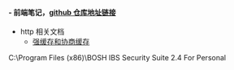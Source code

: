 #### - 前端笔记，[github 仓库地址链接](https://github.com/seax999/learningNote)





- http 相关文档
  - [强缓存和协商缓存](/http相关/强缓存和协商缓存.md)

C:\Program Files (x86)\BOSH IBS Security Suite 2.4 For Personal
